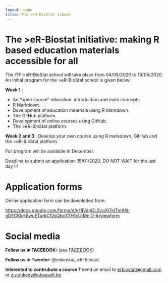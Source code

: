 ```yaml
---
layout: page
title: The >eR-BioStat school
---
```

# The >eR-Biostat initiative: making R based education materials accessible for all


The ITP >eR-BioStat school will take place from 04/05/2020 to 19/05/2020. An Initial program for the >eR-BioStat school is given below:

**Week 1** :

* An “open source” education: introduction and main concepts.
* R Markdown.
* Development of education materials using R Markdown.
* The GitHub platform.
* Development of online courses using GitHub.
* The >eR-BioStat platform.

**Week 2 and 3** :
Develop your own course using R markdown, GitHub and the >eR-BioStat platform.

Full program will be available in December.

Deadline to submit an application: 15/01/2020. DO NOT WAIT for the last day !!!



# Application forms  
 
Online application form can be downloded from:  

https://docs.google.com/forms/d/e/1FAIpQLScoXI7plTmAN-gDECKkrt6wuETurkCf2sQbcXTH1cUtMnlD-A/viewform

# Social media 

**Follow us in FACEBOOK:** (see [FACEBOOK](https://www.facebook.com/ER-BioStat-1463845487001786/))

**Follow us in Tweeter:** @erbiostat, eR-Biostat

**Interested to contrubute a course ?**  send an email to 	erbiostat@gmail.com or ziv.shkedy@uhasselt.be
